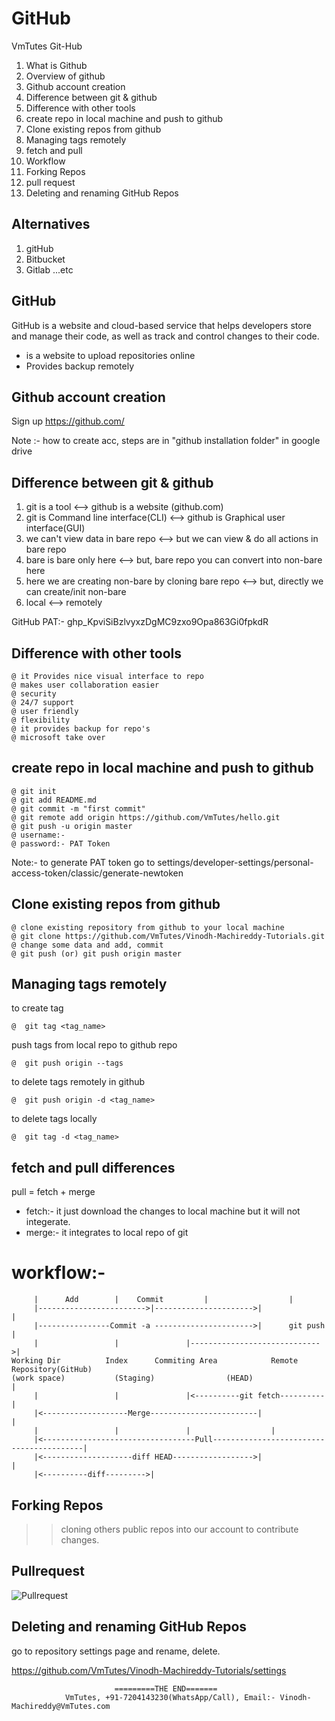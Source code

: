 # GitHub
VmTutes Git-Hub

1. What is Github
2. Overview of github
3. Github account creation
4. Difference between git & github
5. Difference with other tools
6. create repo in local machine and push to github
7. Clone existing repos from github
8. Managing tags remotely
9. fetch and pull
10. Workflow
11. Forking Repos
12. pull request
13. Deleting and renaming GitHub Repos

Alternatives
------------
1. gitHub
2. Bitbucket
3. Gitlab
...etc

GitHub
------
GitHub is a website and cloud-based service that helps developers store and manage their code, as well as track and control changes to their code.
- is a website to upload repositories online
- Provides backup remotely

Github account creation
-----------------------
Sign up https://github.com/

Note :- how to create acc, steps are in "github installation folder" in google drive 

Difference between git & github
-------------------------------
1. git is a tool  <--> github is a website (github.com)
2. git is Command line interface(CLI) <--> github is Graphical user interface(GUI) 
3. we can't view data in bare repo  <--> but we can view & do all actions in bare repo 
4. bare is bare only here  <--> but, bare repo you can convert into non-bare here   
5. here we are creating non-bare by cloning bare repo  <--> but, directly we can create/init non-bare                                             
6. local  <--> remotely  

GitHub PAT:- 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

Difference with other tools
---------------------------
	
    @ it Provides nice visual interface to repo
    @ makes user collaboration easier
    @ security
    @ 24/7 support
    @ user friendly
    @ flexibility
    @ it provides backup for repo's
    @ microsoft take over

create repo in local machine and push to github
--------------------------------------------------

    @ git init
    @ git add README.md
    @ git commit -m "first commit"
    @ git remote add origin https://github.com/VmTutes/hello.git
    @ git push -u origin master
    @ username:-
    @ password:- PAT Token

Note:- to generate PAT token go to settings/developer-settings/personal-access-token/classic/generate-newtoken

Clone existing repos from github
-----------------------------------
    @ clone existing repository from github to your local machine 
    @ git clone https://github.com/VmTutes/Vinodh-Machireddy-Tutorials.git
    @ change some data and add, commit
    @ git push (or) git push origin master

Managing tags remotely
----------------------
to create tag

    @  git tag <tag_name>

push tags from local repo to github repo

    @  git push origin --tags

to delete tags remotely in github

    @  git push origin -d <tag_name>

to delete tags locally

    @  git tag -d <tag_name>

fetch and pull differences
--------------------------
pull = fetch + merge

- fetch:- it just download the changes to local machine but it will not integerate.
- merge:- it integrates to local repo of git

workflow:-
=========
	     |		Add	       |	Commit	       |			      |	 	
	     |------------------------>|---------------------->| 			      |  		       			      
	     |----------------Commit -a ---------------------->|	  git push            |
	     |			       |		       |----------------------------->|
	Working Dir		     Index		Commiting Area 		      Remote Repository(GitHub)
	(work space)  	  	   (Staging)	    	    (HEAD)			      | 	
	     |			       |		       |<----------git fetch----------|
	     |<-------------------Merge------------------------|			      |	
	     |			       |		       |			      |	
	     |<----------------------------------Pull-----------------------------------------|
	     |<--------------------diff HEAD------------------>|			      |
	     |<----------diff--------->|

Forking Repos
-------------
>> cloning others public repos into our account to contribute changes.

Pullrequest
-----------
![Pullrequest](https://user-images.githubusercontent.com/30006273/205886521-4c8d59af-7e32-4d4f-ae6c-657cb7b3d8fe.png)



Deleting and renaming GitHub Repos
----------------------------------
go to repository settings page and rename, delete.

https://github.com/VmTutes/Vinodh-Machireddy-Tutorials/settings
	

   						   =========THE END=======
			    VmTutes, +91-7204143230(WhatsApp/Call), Email:- Vinodh-Machireddy@VmTutes.com



